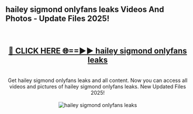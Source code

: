 <h2>hailey sigmond onlyfans leaks Videos And Photos - Update Files 2025!</h2>
<br>
<div align="center">
<h2><a href="https://top-ai-tools.click/QrbHav" rel="nofollow">🔴 CLICK HERE 🌐==►► hailey sigmond onlyfans leaks</a></h2>
<br>
Get hailey sigmond onlyfans leaks and all content. Now you can access all videos and pictures of hailey sigmond onlyfans leaks. New Updated Files 2025!
<br>
<br>
<a href="https://top-ai-tools.click/QrbHav" rel="nofollow" data-target="animated-image.originalLink"><img src="https://i.ibb.co.com/WyWwxjT/player-gif2.gif" alt="hailey sigmond onlyfans leaks" style="max-width: 100%; display: inline-block;" data-target="animated-image.originalImage"></a>
</div>
<br>